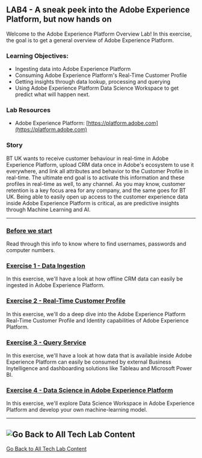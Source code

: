 ## LAB4 - A sneak peek into the Adobe Experience Platform, but now hands on

Welcome to the Adobe Experience Platform Overview Lab! In this exercise, the goal is to get a general overview of Adobe Experience Platform. 

### Learning Objectives:

* Ingesting data into Adobe Experience Platform
* Consuming Adobe Experience Platform's Real-Time Customer Profile
* Getting insights through data lookup, processing and querying
* Using Adobe Experience Platform Data Science Workspace to get predict what will happen next.

### Lab Resources

- Adobe Experience Platform: [https://platform.adobe.com](https://platform.adobe.com)

### Story

BT UK wants to receive customer behaviour in real-time in Adobe Experience Platform, upload CRM data once in Adobe's ecosystem to use it everywhere, and link all attributes and behavior to the Customer Profile in real-time. The ultimate end goal is to activate this information and these profiles in real-time as well, to any channel.
As you may know, customer retention is a key focus area for any company, and the same goes for BT UK. 
Being able to easily open up access to the customer experience data inside Adobe Experience Platform is critical, as are predictive insights through Machine Learning and AI.

---

### [Before we start](./info.md)
Read through this info to know where to find usernames, passwords and computer numbers.

### [Exercise 1 - Data Ingestion](./data_ingestion/README.md)
In this exercise, we'll have a look at how offline CRM data can easily be ingested in Adobe Experience Platform.

### [Exercise 2 - Real-Time Customer Profile](./unified_profile/README.md)
In this exercise, we'll do a deep dive into the Adobe Experience Platform Real-Time Customer Profile and Identity capabilities of Adobe Experience Platform.

### [Exercise 3 - Query Service](./query_service/README.md)
In this exercise, we'll have a look at how data that is available inside Adobe Experience Platform can easily be consumed by external Business Inytelligence and dashboarding solutions like Tableau and Microsoft Power BI.

### [Exercise 4 - Data Science in Adobe Experience Platform](./dsw/README.md)
In this exercise, we'll explore Data Science Workspace in Adobe Experience Platform and develop your own machine-learning model.


---
![Go Back to All Tech Lab Content](../images/expsuccess.png)
---

[Go Back to All Tech Lab Content](../README.md)


